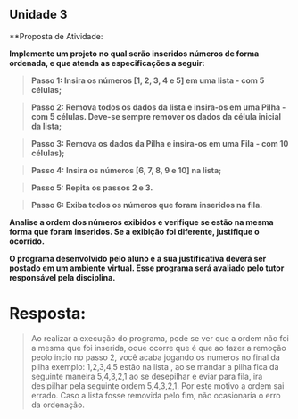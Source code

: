 ##  Unidade 3 

**Proposta de Atividade:

**Implemente um projeto no qual serão inseridos números de forma ordenada, e que atenda as especificações a seguir:** 
 
>**Passo 1: Insira os números [1, 2, 3, 4 e 5] em uma lista - com 5 células;** 

>**Passo 2: Remova todos os dados da lista e insira-os em uma Pilha - com 5 células. Deve-se sempre remover os dados da célula inicial da lista;**

>**Passo 3: Remova os dados da Pilha e insira-os em uma Fila - com 10 células);**

>**Passo 4: Insira os números [6, 7, 8, 9 e 10] na lista;**

>**Passo 5: Repita os passos 2 e 3.**

>**Passo 6: Exiba todos os números que foram inseridos na fila.** 
 
**Analise a ordem dos números exibidos e verifique se estão na mesma forma que foram inseridos. Se a exibição foi diferente, justifique o ocorrido.** 
 
**O programa desenvolvido pelo aluno e a sua justificativa deverá ser postado em um ambiente virtual. Esse programa será avaliado pelo tutor responsável pela disciplina.**


# Resposta:

>Ao realizar a execução do programa, pode se ver que a ordem não foi a mesma que foi inserida, oque ocorre que é que ao fazer a remoção peolo incio no passo 2, você acaba jogando os numeros no final da pilha exemplo: 1,2,3,4,5 estão na lista , ao se mandar a pilha fica da seguinte maneira 5,4,3,2,1 ao se desepilhar e eviar para fila, ira desipilhar pela seguinte ordem 5,4,3,2,1. Por este motivo a ordem sai errado. Caso a lista fosse removida pelo fim, não ocasionaria o erro da ordenação.
